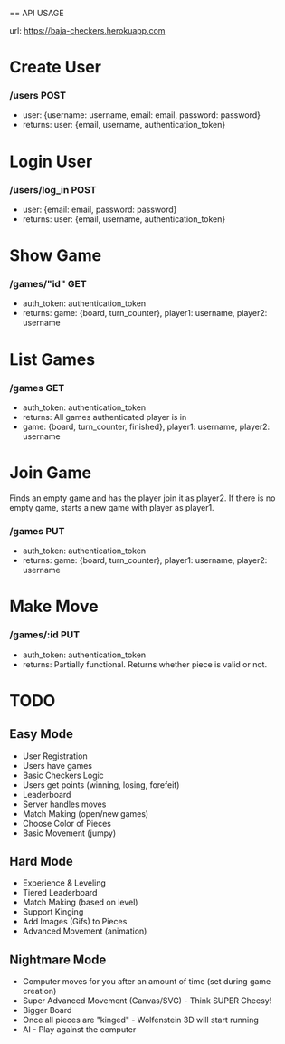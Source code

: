 == API USAGE

url: https://baja-checkers.herokuapp.com

# Create User

### /users POST

* user: {username: username, email: email, password: password}
* returns: user: {email, username, authentication_token}

# Login User

### /users/log_in POST

* user: {email: email, password: password}
* returns: user: {email, username, authentication_token}

# Show Game

### /games/"id" GET

* auth_token: authentication_token
* returns: game: {board, turn_counter}, player1: username, player2: username

# List Games

### /games GET

* auth_token: authentication_token
* returns: All games authenticated player is in
* game: {board, turn_counter, finished}, player1: username, player2: username

# Join Game
Finds an empty game and has the player join it as player2. If there is no empty game, starts a new game with player as player1.

### /games PUT

* auth_token: authentication_token
* returns: game: {board, turn_counter}, player1: username, player2: username

# Make Move

### /games/:id PUT

* auth_token: authentication_token
* returns: Partially functional. Returns whether piece is valid or not.

# TODO

## Easy Mode

  * User Registration
  * Users have games
  * Basic Checkers Logic
  * Users get points (winning, losing, forefeit)
  * Leaderboard
  * Server handles moves
  * Match Making (open/new games)
  * Choose Color of Pieces
  * Basic Movement (jumpy)
  
## Hard Mode 

  * Experience & Leveling
  * Tiered Leaderboard
  * Match Making (based on level)
  * Support Kinging
  * Add Images (Gifs) to Pieces
  * Advanced Movement (animation)

## Nightmare Mode 

  * Computer moves for you after an amount of time (set during game creation)
  * Super Advanced Movement (Canvas/SVG) - Think SUPER Cheesy!
  * Bigger Board
  * Once all pieces are "kinged" - Wolfenstein 3D will start running 
  * AI - Play against the computer